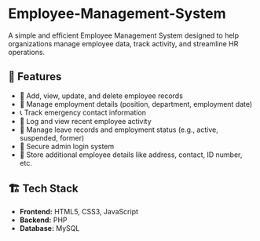 # Employee-Management-System

A simple and efficient Employee Management System designed to help organizations manage employee data, track activity, and streamline HR operations.

## 🚀 Features

- 🧑 Add, view, update, and delete employee records
- 📜 Manage employment details (position, department, employment date)
- 📞 Track emergency contact information
- 📝 Log and view recent employee activity
- 📂 Manage leave records and employment status (e.g., active, suspended, former)
- 🔐 Secure admin login system
- 🧾 Store additional employee details like address, contact, ID number, etc.

## 🏗️ Tech Stack

- **Frontend:** HTML5, CSS3, JavaScript
- **Backend:** PHP
- **Database:** MySQL
